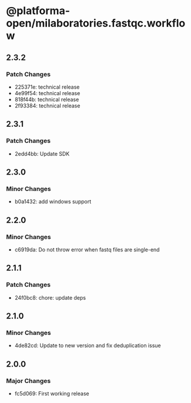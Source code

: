 # @platforma-open/milaboratories.fastqc.workflow

## 2.3.2

### Patch Changes

- 225371e: technical release
- 4e99f54: technical release
- 818f44b: technical release
- 2f93384: technical release

## 2.3.1

### Patch Changes

- 2edd4bb: Update SDK

## 2.3.0

### Minor Changes

- b0a1432: add windows support

## 2.2.0

### Minor Changes

- c6919da: Do not throw error when fastq files are single-end

## 2.1.1

### Patch Changes

- 24f0bc8: chore: update deps

## 2.1.0

### Minor Changes

- 4de82cd: Update to new version and fix deduplication issue

## 2.0.0

### Major Changes

- fc5d069: First working release
